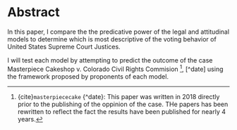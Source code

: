 # Abstract


 
In this paper, I compare the the predicative power of the legal and attitudinal models to determine which is most descriptive of the voting behavior of United States Supreme Court Justices.

I will test each model by attempting to predict the outcome of the case Masterpiece Cakeshop v. Colorado Civil Rights Commision [^masterpiece], [^date]  using the framework proposed by proponents of each model.














[^masterpiece]: {cite}`masterpiececake`
{^date}: This paper was written in 2018 directly prior to the publishing of the oppinion of the case. THe papers has been rewritten to reflect the fact the results have been published for nearly 4 years. 